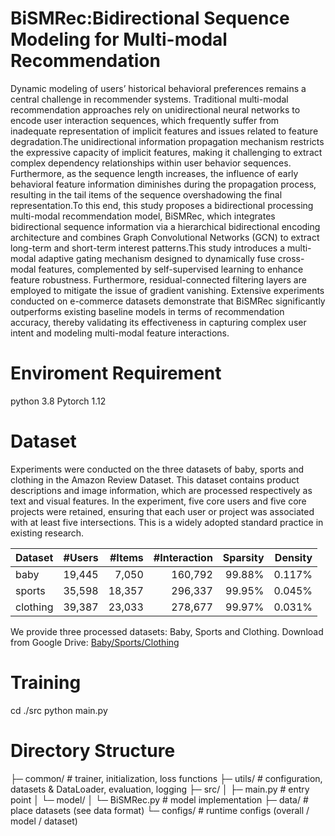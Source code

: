 # BiSMRec:Bidirectional Sequence Modeling for Multi-modal Recommendation

Dynamic modeling of users’ historical behavioral preferences remains a central challenge in recommender systems. Traditional multi-modal recommendation approaches rely on unidirectional neural networks to encode user interaction sequences, which frequently suffer from inadequate representation of implicit features and issues related to feature degradation.The unidirectional information propagation mechanism restricts the expressive capacity of implicit features, making it challenging to extract complex dependency relationships within user behavior sequences. Furthermore, as the sequence length increases, the influence of early behavioral feature information diminishes during the propagation process, resulting in the tail items of the sequence overshadowing the final representation.To this end, this study proposes a bidirectional processing multi-modal recommendation model, BiSMRec, which integrates bidirectional sequence information via a hierarchical bidirectional encoding architecture and combines Graph Convolutional Networks (GCN) to extract long-term and short-term interest patterns.This study introduces a multi-modal adaptive gating mechanism designed to dynamically fuse cross-modal features, complemented by self-supervised learning to enhance feature robustness. Furthermore, residual-connected filtering layers are employed to mitigate the issue of gradient vanishing. Extensive experiments conducted on e-commerce datasets demonstrate that BiSMRec significantly outperforms existing baseline models in terms of recommendation accuracy, thereby validating its effectiveness in capturing complex user intent and modeling multi-modal feature interactions.

# Enviroment Requirement
python 3.8
Pytorch 1.12

# Dataset
Experiments were conducted on the three datasets of baby, sports and clothing in the Amazon Review Dataset. This dataset contains product descriptions and image information, which are processed respectively as text and visual features. In the experiment, five core users and five core projects were retained, ensuring that each user or project was associated with at least five intersections. This is a widely adopted standard practice in existing research.

| Dataset  | #Users | #Items | #Interaction | Sparsity | Density |
|---------|-------:|-------:|-------------:|---------:|--------:|
| baby     | 19,445 | 7,050  | 160,792 | 99.88% | 0.117% |
| sports   | 35,598 | 18,357 | 296,337 | 99.95% | 0.045% |
| clothing | 39,387 | 23,033 | 278,677 | 99.97% | 0.031% |

We provide three processed datasets: Baby, Sports and Clothing.
Download from Google Drive: [Baby/Sports/Clothing](https://drive.google.com/file/d/1tpP-IQtUubSlVvYpkA61bffPKkhvT62T/view)

# Training
cd ./src
python main.py

# Directory Structure
├─ common/          # trainer, initialization, loss functions
├─ utils/           # configuration, datasets & DataLoader, evaluation, logging
├─ src/
│  ├─ main.py       # entry point
│  └─ model/
│     └─ BiSMRec.py # model implementation
├─ data/            # place datasets (see data format)
└─ configs/         # runtime configs (overall / model / dataset)


 

